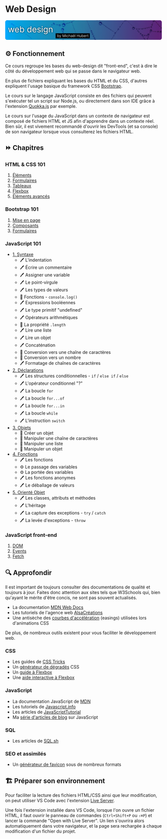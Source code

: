 # Web Design

![Logo](logo.png)

## ⚙️ Fonctionnement

Ce cours regroupe les bases du web-design dit "front-end", c'est à dire le côté du développement web qui se passe dans le navigateur web.

En plus de fichiers expliquant les bases du HTML et du CSS, d'autres expliquent l'usage basique du framework CSS [Bootstrap](https://getbootstrap.com/).

Le cours sur le langage JavaScript consiste en des fichiers qui peuvent s'exécuter tel un script sur Node.js, ou directement dans son IDE grâce à l'extension [Quokka.js](https://marketplace.visualstudio.com/items?itemName=WallabyJs.quokka-vscode) par exemple.

Le cours sur l'usage du JavaScript dans un contexte de navigateur est composé de fichiers HTML et JS afin d'apprendre dans un contexte réel. Bien sûr, il est vivement recommandé d'ouvrir les DevTools (et sa console) de son navigateur lorsque vous consulterez les fichiers HTML.

## ⏩ Chapitres

### HTML & CSS 101

1. [Éléments](html-css-101/1-elements.html)
2. [Formulaires](html-css-101/2-form.html)
3. [Tableaux](html-css-101/3-table.html)
4. [Flexbox](html-css-101/4-flexbox.html)
5. [Éléments avancés](html-css-101/5-advanced.html)

### Bootstrap 101

1. [Mise en page](boostrap-101/1-layout.html)
2. [Composants](boostrap-101/2-components.html)
3. [Formulaires](boostrap-101/3-form.html)

### JavaScript 101

* [1. Syntaxe](javascript-101/1-syntax.js)
  * 🖊️ L'indentation
  * 🖊️ Écrire un commentaire
  * 🖊️ Assigner une variable
  * 🖊️ Le point-virgule
  * 🖊️ Les types de valeurs
  * 🔨 Fonctions - `console.log()`
  * 🖊️ Expressions booléennes
  * 🖊️ Le type primitif "undefined"
  * 🖊️ Opérateurs arithmétiques
  * 🔨 La propriété `.length`
  * 🖊️ ️Lire une liste
  * 🖊️ ️Lire un objet
  * 🖊️ Concaténation
  * 🔨 Conversion vers une chaîne de caractères
  * 🔨 Conversion vers un nombre
  * 🖊️ Formatage de chaînes de caractères
* [2. Déclarations](javascript-101/2-statements.js)
  * 🖊️ ️Les structures conditionnelles - `if` / `else if` / `else`
  * 🖊️ ️L'opérateur conditionnel "?"
  * 🖊️ La boucle `for`
  * 🖊️ La boucle `for...of`
  * 🖊️ La boucle `for...in`
  * 🖊️ La boucle `while`
  * 🖊️ L'instruction `switch`
* [3. Objets](javascript-101/3-objects.js)
  * 🔨 Créer un objet
  * 🔨 Manipuler une chaîne de caractères
  * 🔨 ️Manipuler une liste
  * 🔨 ️Manipuler un objet
* [4. Fonctions](javascript-101/4-functions.js)
  * ️🖊️ Les fonctions
  * ⚙️ Le passage des variables
  * ⚙️ La portée des variables
  * ️🖊️ Les fonctions anonymes
  * 🖊️ Le déballage de valeurs
* [5. Orienté Objet](javascript-101/5-oop.js)
  * 🖊️ Les classes, attributs et méthodes
  * 🖊️ L'héritage
  * 🖊️ La capture des exceptions - `try` / `catch`
  * 🖊️ La levée d'exceptions - `throw`

### JavaScript front-end

1. [DOM](javascript-front/1-dom.html)
2. [Events](javascript-front/2-events.html)
3. [Fetch](javascript-front/3-fetch.html)

## 🔍 Approfondir

Il est important de toujours consulter des documentations de qualité et toujours à jour. Faites donc attention aux sites tels que W3Schools qui, bien qu'ayant le mérite d'être concis, ne sont pas souvent actualisés.

* La documentation [MDN Web Docs](https://developer.mozilla.org/fr/docs/Web#web_technology_references)
* Les tutoriels de l'agence web [AlsaCréations](https://www.alsacreations.com/tutoriels/)
* Une antisèche des [courbes d'accélération](https://easings.net/fr) (easings) utilisées lors d'animations CSS

De plus, de nombreux outils existent pour vous faciliter le développement web.

### CSS

* Les guides de [CSS Tricks](https://css-tricks.com/guides/)
* Un [générateur de dégradés](https://cssgradient.io/) CSS
* Un [guide à Flexbox](https://css-tricks.com/snippets/css/a-guide-to-flexbox/)
* Une [aide interactive à Flexbox](https://devinduct.com/workshop/flexbox)

### JavaScript

* La documentation JavaScript de [MDN](https://developer.mozilla.org/fr/docs/Web/JavaScript)
* Les tutoriels de [Javascript.info](https://javascript.info/)
* Les articles de [JavaScriptTutorial](https://www.javascripttutorial.net/)
* Ma [série d'articles de blog](https://blog.michaelhubert.me/javascript-bizarre-adventure-part-1-moteurs/) sur JavaScript

### SQL

* Les articles de [SQL.sh](https://sql.sh/)

### SEO et assimilés

* Un [générateur de favicon](https://realfavicongenerator.net/) sous de nombreux formats

## 🏗️ Préparer son environnement

Pour faciliter la lecture des fichiers HTML/CSS ainsi que leur modification, on peut utiliser VS Code avec l'extension [Live Server](https://marketplace.visualstudio.com/items?itemName=ritwickdey.LiveServer).

Une fois l'extension installée dans VS Code, lorsque l'on ouvre un fichier HTML, il faut ouvrir le panneau de commandes (`Ctrl+Shift+P` ou `⇧⌘P`) et lancer la commande "Open with Live Server". Un lien s'ouvrira alors automatiquement dans votre navigateur, et la page sera rechargée à chaque modification d'un fichier du projet.
